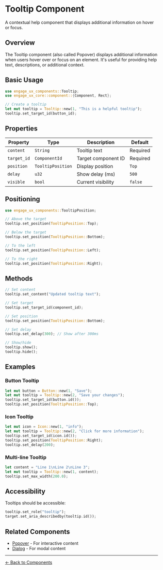 # Tooltip Component

A contextual help component that displays additional information on hover or focus.

## Overview

The Tooltip component (also called Popover) displays additional information when users hover over or focus on an element. It's useful for providing help text, descriptions, or additional context.

## Basic Usage

```rust
use engage_ux_components::Tooltip;
use engage_ux_core::component::{Component, Rect};

// Create a tooltip
let mut tooltip = Tooltip::new(1, "This is a helpful tooltip");
tooltip.set_target_id(button_id);
```

## Properties

| Property | Type | Description | Default |
|----------|------|-------------|---------|
| `content` | `String` | Tooltip text | Required |
| `target_id` | `ComponentId` | Target component ID | Required |
| `position` | `TooltipPosition` | Display position | `Top` |
| `delay` | `u32` | Show delay (ms) | `500` |
| `visible` | `bool` | Current visibility | `false` |

## Positioning

```rust
use engage_ux_components::TooltipPosition;

// Above the target
tooltip.set_position(TooltipPosition::Top);

// Below the target
tooltip.set_position(TooltipPosition::Bottom);

// To the left
tooltip.set_position(TooltipPosition::Left);

// To the right
tooltip.set_position(TooltipPosition::Right);
```

## Methods

```rust
// Set content
tooltip.set_content("Updated tooltip text");

// Set target
tooltip.set_target_id(component_id);

// Set position
tooltip.set_position(TooltipPosition::Bottom);

// Set delay
tooltip.set_delay(300); // Show after 300ms

// Show/hide
tooltip.show();
tooltip.hide();
```

## Examples

### Button Tooltip

```rust
let mut button = Button::new(1, "Save");
let mut tooltip = Tooltip::new(2, "Save your changes");
tooltip.set_target_id(button.id());
tooltip.set_position(TooltipPosition::Top);
```

### Icon Tooltip

```rust
let mut icon = Icon::new(1, "info");
let mut tooltip = Tooltip::new(2, "Click for more information");
tooltip.set_target_id(icon.id());
tooltip.set_position(TooltipPosition::Right);
tooltip.set_delay(200);
```

### Multi-line Tooltip

```rust
let content = "Line 1\nLine 2\nLine 3";
let mut tooltip = Tooltip::new(1, content);
tooltip.set_max_width(200.0);
```

## Accessibility

Tooltips should be accessible:

```rust
tooltip.set_role("tooltip");
target.set_aria_describedby(tooltip.id());
```

## Related Components

- [Popover](popover.md) - For interactive content
- [Dialog](dialog.md) - For modal content

---

[← Back to Components](index.md)
